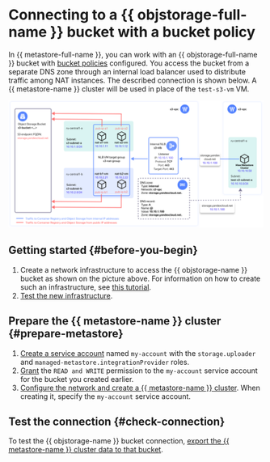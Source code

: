 # Connecting to a {{ objstorage-full-name }} bucket with a bucket policy

In {{ metastore-full-name }}, you can work with an {{ objstorage-full-name }} bucket with [bucket policies](../../../storage/security/policy.md) configured. You access the bucket from a separate DNS zone through an internal load balancer used to distribute traffic among NAT instances. The described connection is shown below. A {{ metastore-name }} cluster will be used in place of the `test-s3-vm` VM.

![Storage VPC Access](../../../_assets/metadata-hub/storage-vpc-access-metastore.svg)

## Getting started {#before-you-begin}

1. Create a network infrastructure to access the {{ objstorage-name }} bucket as shown on the picture above. For information on how to create such an infrastructure, see [this tutorial](../../../storage/tutorials/storage-vpc-access.md).
1. [Test the new infrastructure](../../../vpc/tutorials/storage-vpc-access.md#check). 

## Prepare the {{ metastore-name }} cluster {#prepare-metastore}

1. [Create a service account](../../../iam/operations/sa/create.md) named `my-account` with the `storage.uploader` and `managed-metastore.integrationProvider` roles.
1. [Grant](../../../storage/operations/buckets/edit-acl.md) the `READ and WRITE` permission to the `my-account` service account for the bucket you created earlier.
1. [Configure the network and create a {{ metastore-name }} cluster](cluster-create.md). When creating it, specify the `my-account` service account.

## Test the connection {#check-connection}

To test the {{ objstorage-name }} bucket connection, [export the {{ metastore-name }} cluster data to that bucket](export-and-import.md#export). 
